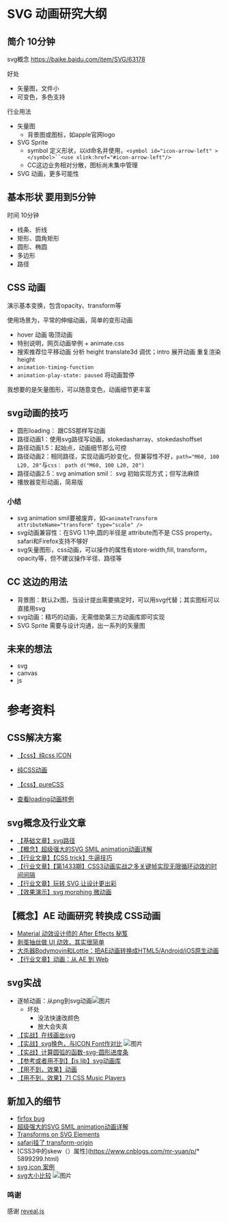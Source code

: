 # SVG 动画研究大纲

## 简介 10分钟

svg概念
https://baike.baidu.com/item/SVG/63178

好处

* 矢量图，文件小
* 可变色，多色支持

行业用法

* 矢量图
  * 背景图或图标，如apple官网logo
* SVG Sprite
  * symbol 定义形状，以id命名并使用，`<symbol id="icon-arrow-left" ></symbol>``<use xlink:href="#icon-arrow-left"/>`
  * CC这边业务相对分散，图标尚未集中管理
* SVG 动画，更多可能性 


## 基本形状  要用到5分钟
时间 10分钟

* 线条、折线
* 矩形、圆角矩形
* 圆形、椭圆
* 多边形
* 路径


## CSS 动画
演示基本变换，包含opacity、transform等

使用场景为，平常的伸缩动画，简单的变形动画

* hover 动画 吸顶动画
* 特别说明，网页动画举例 + animate.css
* 搜索推荐位平移动画 分析 height translate3d 调优；intro 展开动画 重复渲染 height
* `animation-timing-function`
* `animation-play-state: paused` 将动画暂停


我想要的是矢量图形，可以随意变色，动画细节更丰富

## svg动画的技巧


* 圆形loading： 跟CSS那样写动画
* 路径动画1：使用svg路径写动画，stokedasharray、stokedashoffset
* 路径动画1.5：起始点，动画细节那么可控
* 路径动画2：相同路径，实现动画巧妙变化，但兼容性不好，`path="M60, 100 L20, 20"`与`css： path d("M60, 100 L20, 20")`
* 路径动画2.5：svg animation smil： svg 初始实现方式；但写法麻烦
* 播放器变形动画，简易版



### 小结
* svg animation smil要被废弃，如`<animateTransform attributeName="transform" type="scale" />`
* svg动画兼容性：在SVG 1.1中,圆的半径是 attribute而不是 CSS property。safari和Firefox支持不够好
* svg矢量图形，css动画，可以操作的属性有store-width,fill, transform，opacity等，但不建议操作半径、路径等

## CC 这边的用法

* 背景图：默认2x图，当设计提出需要搞定时，可以用svg代替；其实图标可以直接用svg
* svg动画：精巧的动画，无需借助第三方动画库即可实现
* SVG Sprite 需要与设计沟通，出一系列的矢量图

## 未来的想法
* svg
* canvas
* js

# 参考资料

## CSS解决方案

* [【css】纯css ICON](https://saeedalipoor.github.io/icono/)

* [纯CSS动画](http://ianlunn.github.io/Hover/)

* [【css】pureCSS](https://css-tricks.com/making-pure-css-playpause-button/)
 
* [查看loading动画样例](https://loading.io/)


## svg概念及行业文章


* [【基础文章】svg路径](https://www.cnblogs.com/MirageFox/p/7526088.html)
* [【概念】超级强大的SVG SMIL animation动画详解](https://www.zhangxinxu.com/wordpress/2014/08/so-powerful-svg-smil-animation/)
* [【行业文章】【CSS trick】牛逼技巧](https://css-tricks.com/guide-svg-animations-smil/)
* [【行业文章】【第1433期】CSS3动画实战之多关键帧实现无限循环动效的时间间隔](https://mp.weixin.qq.com/s/zZv61y9nVnDHiOKDDTwOuw)
* [【行业文章】玩转 SVG 让设计更出彩](https://isux.tencent.com/articles/svg-for-web.html)
* [【效果演示】svg morphing 微动画](https://ue.qzone.qq.com/janilydemo/iconmorph/index.html)


## 【概念】AE 动画研究 转换成 CSS动画

* [Material 动效设计师的 After Effects 秘笈](https://mp.weixin.qq.com/s/5G0bKGsePdOLjeoyY5pvnA)
* [剥茧抽丝做 UI 动效，其实很简单](https://mp.weixin.qq.com/s?__biz=MzAwODY4OTk2Mg==&mid=2652047943&idx=1&sn=56f5f733861aa288ac5bdf4eeaddd988)
* [大杀器Bodymovin和Lottie：把AE动画转换成HTML5/Android/iOS原生动画](https://www.cnblogs.com/zamhown/p/6688369.html)
* [【行业文章】动画：从 AE 到 Web](https://aotu.io/notes/2018/03/06/ae2web/index.html)




## svg实战

* 逐帧动画：从png到svg动画![图片](https://uploader.shimo.im/f/SD5VW8wSlpwIc5YP.png!thumbnail)
  * 坏处
    * 没法快速改颜色
    * 放大会失真
* [【实战】在线画出svg](https://editor.method.ac/)
* [【实战】svg换色，与ICON Font作对比](https://aotu.io/notes/2018/11/23/SVG_vs_Image_vs_iconfont/) ![图片](https://uploader.shimo.im/f/WCvqvYDQGCwfJTVw.png!thumbnail)
* [【实战】计算圆弧的函数-svg-圆形进度条](http://joubn.com/2017/09/26/svg-path-arc/)
* [【参考或者用不到】【js lib】svg动画库](https://www.zcfy.cc/article/11-javascript-animation-libraries-for-2018)
* [【用不到，效果】动画](https://github.com/k2data/svg-react-playground)
* [【用不到，效果】71 CSS Music Players](https://freefrontend.com/css-music-players/)

## 新加入的细节

* [firfox bug](http://www.voidcn.com/article/p-fqzzaajo-bug.html)
* [超级强大的SVG SMIL animation动画详解](https://www.zhangxinxu.com/wordpress/2014/08/so-powerful-svg-smil-animation/)
* [Transforms on SVG Elements](https://css-tricks.com/transforms-on-svg-elements/)
* [safari挂了 transform-origin](https://developer.mozilla.org/en-US/docs/Web/CSS/transform-origin)
* [CSS3中的skew（）属性](https://www.cnblogs.com/mr-yuan/p/* 5899299.html)
* [svg icon 案例](https://useiconic.com/open#icons)
* [svg大小比较](https://github.com/edent/SuperTinyIcons) ![图片](https://uploader.shimo.im/f/ZYg52cogit4iaap9.png!thumbnail)


### 鸣谢
感谢 [reveal.js](https://github.com/hakimel/reveal.js)